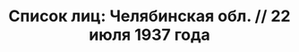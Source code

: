 ---
title: 'Список лиц: Челябинская обл. // 22 июля 1937 года'
description: РГАСПИ, ф.17, оп.171, дело 410, лист 65
images:
- /disk/pictures/v02/17-171-410-065.jpg
- /disk/pictures/v02/17-171-410-066.jpg
- /disk/pictures/v02/17-171-410-067.jpg
- /disk/pictures/v02/17-171-410-068.jpg
- /disk/pictures/v02/17-171-410-069.jpg
---